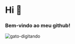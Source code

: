 # Hi 👋

### Bem-vindo ao meu github!

![gato-digitando](https://user-images.githubusercontent.com/38757479/160197026-15a02799-485e-4a39-aad6-d1e8d446d300.gif)


<!--
**laspbr/laspbr** is a ✨ _special_ ✨ repository because its `README.md` (this file) appears on your GitHub profile.

Here are some ideas to get you started:

- 🔭 I’m currently working on ...
- 🌱 I’m currently learning ...
- 👯 I’m looking to collaborate on ...
- 🤔 I’m looking for help with ...
- 💬 Ask me about ...
- 📫 How to reach me: ...
- 😄 Pronouns: ...
- ⚡ Fun fact: ...
-->
